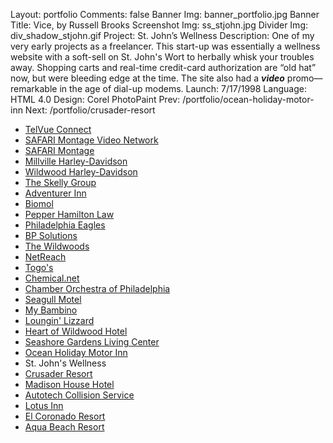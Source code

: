 Layout: portfolio
Comments: false
Banner Img: banner_portfolio.jpg
Banner Title: Vice, by Russell Brooks
Screenshot Img: ss_stjohn.jpg
Divider Img: div_shadow_stjohn.gif
Project: St. John&#8217;s Wellness
Description: One of my very early projects as a freelancer. This start-up was essentially a wellness website with a soft-sell on St. John's Wort to herbally whisk your troubles away. Shopping carts and real-time credit-card authorization are &#8220;old hat&#8221; now, but were bleeding edge at the time. The site also had a <strong><em>video</em></strong> promo&#8212;remarkable in the age of dial-up modems.
Launch: 7/17/1998
Language: HTML 4.0
Design: Corel PhotoPaint
Prev: /portfolio/ocean-holiday-motor-inn
Next: /portfolio/crusader-resort

* [TelVue Connect](/portfolio/)
* [SAFARI Montage Video Network](/portfolio/safari-montage-video-network)
* [SAFARI Montage](/portfolio/safari-montage)
* [Millville Harley-Davidson](/portfolio/millville-harley-davidson)
* [Wildwood Harley-Davidson](/portfolio/wildwood-harley-davidson)
* [The Skelly Group](/portfolio/the-skelly-group)
* [Adventurer Inn](/portfolio/adventurer-inn)
* [Biomol](/portfolio/biomol)
* [Pepper Hamilton Law](/portfolio/pepper-hamilton-law)
* [Philadelphia Eagles](/portfolio/philadelphia-eagles)
* [BP Solutions](/portfolio/bp-solutions)
* [The Wildwoods](/portfolio/the-wildwoods)
* [NetReach](/portfolio/netreach)
* [Togo's](/portfolio/togos)
* [Chemical.net](/portfolio/chemical-net)
* [Chamber Orchestra of Philadelphia](/portfolio/chamber-orchestra-of-philadelphia)
* [Seagull Motel](/portfolio/seagull-motel)
* [My Bambino](/portfolio/my-bambino)
* [Loungin' Lizzard](/portfolio/loungin-lizzard)
* [Heart of Wildwood Hotel](/portfolio/heart-of-wildwood-hotel)
* [Seashore Gardens Living Center](/portfolio/seashore-gardens-living-center)
* [Ocean Holiday Motor Inn](/portfolio/ocean-holiday-motor-inn)
* St. John's Wellness
* [Crusader Resort](/portfolio/crusader-resort)
* [Madison House Hotel](/portfolio/madison-house-hotel)
* [Autotech Collision Service](/portfolio/autotech-collision-service)
* [Lotus Inn](/portfolio/lotus-inn)
* [El Coronado Resort](/portfolio/el-coronado-resort)
* [Aqua Beach Resort](/portfolio/aqua-beach-resort)
